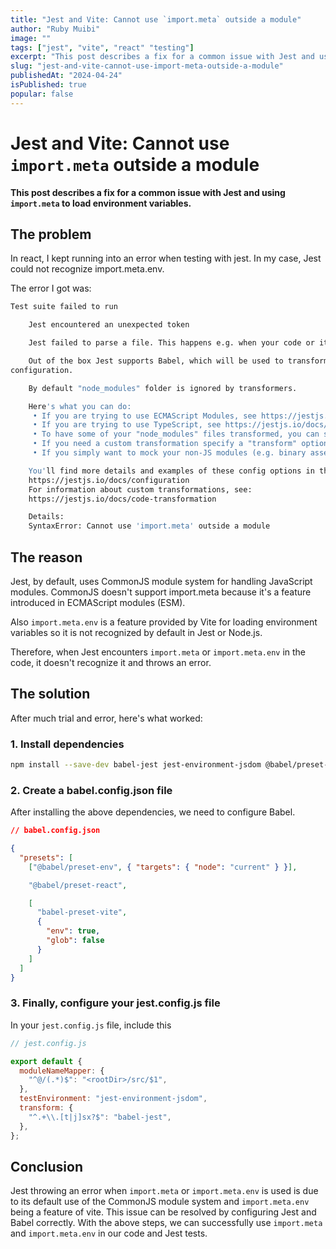 ```yaml
---
title: "Jest and Vite: Cannot use `import.meta` outside a module"
author: "Ruby Muibi"
image: ""
tags: ["jest", "vite", "react" "testing"]
excerpt: "This post describes a fix for a common issue with Jest and using `import.meta` to load environment variables."
slug: "jest-and-vite-cannot-use-import-meta-outside-a-module"
publishedAt: "2024-04-24"
isPublished: true
popular: false
---
```


# Jest and Vite: Cannot use `import.meta` outside a module

**This post describes a fix for a common issue with Jest and using `import.meta` to load environment variables.**

## The problem

In react, I kept running into an error when testing with jest. In my case, Jest could not recognize import.meta.env.

The error I got was:

```bash
Test suite failed to run

    Jest encountered an unexpected token

    Jest failed to parse a file. This happens e.g. when your code or its dependencies use non-standard JavaScript syntax, or when Jest is not configured to support such syntax.

    Out of the box Jest supports Babel, which will be used to transform your files into valid JS based on your Babel
configuration.

    By default "node_modules" folder is ignored by transformers.

    Here's what you can do:
     • If you are trying to use ECMAScript Modules, see https://jestjs.io/docs/ecmascript-modules for how to enable it.
     • If you are trying to use TypeScript, see https://jestjs.io/docs/getting-started#using-typescript
     • To have some of your "node_modules" files transformed, you can specify a custom "transformIgnorePatterns" in your config.
     • If you need a custom transformation specify a "transform" option in your config.
     • If you simply want to mock your non-JS modules (e.g. binary assets) you can stub them out with the "moduleNameMapper" config option.

    You'll find more details and examples of these config options in the docs:
    https://jestjs.io/docs/configuration
    For information about custom transformations, see:
    https://jestjs.io/docs/code-transformation

    Details:
    SyntaxError: Cannot use 'import.meta' outside a module

```

## The reason

Jest, by default, uses CommonJS module system for handling JavaScript modules. CommonJS doesn't support import.meta because it's a feature introduced in ECMAScript modules (ESM).

Also `import.meta.env` is a feature provided by Vite for loading environment variables so it is not recognized by default in Jest or Node.js.

Therefore, when Jest encounters `import.meta` or `import.meta.env` in the code, it doesn't recognize it and throws an error.

## The solution

After much trial and error, here's what worked:

### 1. Install dependencies

```bash
npm install --save-dev babel-jest jest-environment-jsdom @babel/preset-env @babel/preset-react babel-preset-vite
```

### 2. Create a babel.config.json file

After installing the above dependencies, we need to configure Babel.

```json
// babel.config.json

{
  "presets": [
    ["@babel/preset-env", { "targets": { "node": "current" } }],

    "@babel/preset-react",

    [
      "babel-preset-vite",
      {
        "env": true,
        "glob": false
      }
    ]
  ]
}
```

### 3. Finally, configure your jest.config.js file

In your `jest.config.js` file, include this

```javascript
// jest.config.js

export default {
  moduleNameMapper: {
    "^@/(.*)$": "<rootDir>/src/$1",
  },
  testEnvironment: "jest-environment-jsdom",
  transform: {
    "^.+\\.[t|j]sx?$": "babel-jest",
  },
};
```

## Conclusion

Jest throwing an error when `import.meta` or `import.meta.env` is used is due to its default use of the CommonJS module system and `import.meta.env` being a feature of vite. This issue can be resolved by configuring Jest and Babel correctly. With the above steps, we can successfully use `import.meta` and `import.meta.env` in our code and Jest tests.
